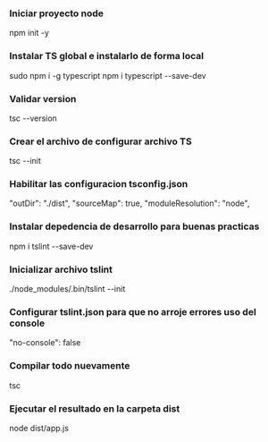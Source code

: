 ### Iniciar proyecto node
npm init -y

### Instalar TS global e instalarlo de forma local
sudo npm i -g typescript
npm i typescript --save-dev

### Validar version
tsc --version

### Crear el archivo de configurar archivo TS
tsc --init

### Habilitar las configuracion tsconfig.json
"outDir": "./dist",
"sourceMap": true, 
"moduleResolution": "node",

### Instalar depedencia de desarrollo para buenas practicas
npm i tslint --save-dev

### Inicializar archivo tslint
./node_modules/.bin/tslint --init

### Configurar tslint.json para que no arroje errores uso del console
"no-console": false

### Compilar todo nuevamente
tsc

### Ejecutar el resultado en la carpeta dist
node dist/app.js